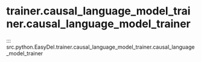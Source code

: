 # trainer.causal_language_model_trainer.causal_language_model_trainer
::: src.python.EasyDel.trainer.causal_language_model_trainer.causal_language_model_trainer